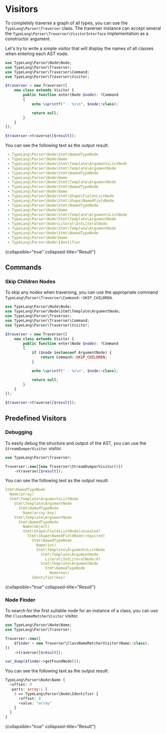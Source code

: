 # Visitors

To completely traverse a graph of all types, you can use the
`TypeLang\Parser\Traverser` class. The traverser instance can accept several
the `TypeLang\Parser\Traverser\VisitorInterface` implementation as a constructor
argument.

Let's try to write a simple visitor that will display the names of all classes
when entering each AST node.

```php
use TypeLang\Parser\Node\Node;
use TypeLang\Parser\Traverser;
use TypeLang\Parser\Traverser\Command;
use TypeLang\Parser\Traverser\Visitor;

$traverser = new Traverser([
    new class extends Visitor {
        public function enter(Node $node): ?Command
        {
            echo \sprintf(" - %s\n", $node::class);

            return null;
        }
    }
]);

$traverser->traverse([$result]);
```

You can see the following text as the output result:

```yaml
 - TypeLang\Parser\Node\Stmt\NamedTypeNode
 - TypeLang\Parser\Node\Name
 - TypeLang\Parser\Node\Stmt\Template\ArgumentsListNode
 - TypeLang\Parser\Node\Stmt\Template\ArgumentNode
 - TypeLang\Parser\Node\Stmt\NamedTypeNode
 - TypeLang\Parser\Node\Name
 - TypeLang\Parser\Node\Stmt\Template\ArgumentNode
 - TypeLang\Parser\Node\Stmt\NamedTypeNode
 - TypeLang\Parser\Node\Name
 - TypeLang\Parser\Node\Stmt\Shape\FieldsListNode
 - TypeLang\Parser\Node\Stmt\Shape\NamedFieldNode
 - TypeLang\Parser\Node\Stmt\NamedTypeNode
 - TypeLang\Parser\Node\Name
 - TypeLang\Parser\Node\Stmt\Template\ArgumentsListNode
 - TypeLang\Parser\Node\Stmt\Template\ArgumentNode
 - TypeLang\Parser\Node\Literal\IntLiteralNode
 - TypeLang\Parser\Node\Stmt\Template\ArgumentNode
 - TypeLang\Parser\Node\Stmt\NamedTypeNode
 - TypeLang\Parser\Node\Name
 - TypeLang\Parser\Node\Identifier
```
{collapsible="true" collapsed-title="Result"}

## Commands

### Skip Children Nodes

To skip any nodes when traversing, you can use the appropriate
command `TypeLang\Parser\Traverser\Command::SKIP_CHILDREN`.

```php
use TypeLang\Parser\Node\Node;
use TypeLang\Parser\Node\Stmt\Template\ArgumentNode;
use TypeLang\Parser\Traverser;
use TypeLang\Parser\Traverser\Command;
use TypeLang\Parser\Traverser\Visitor;

$traverser = new Traverser([
    new class extends Visitor {
        public function enter(Node $node): ?Command
        {
            if ($node instanceof ArgumentNode) {
                return Command::SKIP_CHILDREN;
            }

            echo \sprintf(" - %s\n", $node::class);

            return null;
        }
    }
]);

$traverser->traverse([$result]);
```

## Predefined Visitors

### Debugging

To easily debug the structure and output of the AST, you can use the `StreamDumperVisitor` visitor.

```php
use TypeLang\Parser\Traverser;

Traverser::new([new Traverser\StreamDumperVisitor()])
    ->traverse([$result]);
```

You can see the following text as the output result:

```yaml
Stmt\NamedTypeNode
  Name(array)
  Stmt\Template\ArgumentsListNode
    Stmt\Template\ArgumentNode
      Stmt\NamedTypeNode
        Name(array-key)
    Stmt\Template\ArgumentNode
      Stmt\NamedTypeNode
        Name(object)
        Stmt\Shape\FieldsListNode(unsealed)
          Stmt\Shape\NamedFieldNode(required)
            Stmt\NamedTypeNode
              Name(int)
              Stmt\Template\ArgumentsListNode
                Stmt\Template\ArgumentNode
                  Literal\IntLiteralNode(0)
                Stmt\Template\ArgumentNode
                  Stmt\NamedTypeNode
                    Name(max)
            Identifier(key)
```
{collapsible="true" collapsed-title="Result"}

### Node Finder

To search for the first suitable node for an instance of a class, you can
use the `ClassNameMatcherVisitor` visitor.

```php
use TypeLang\Parser\Node\Name;
use TypeLang\Parser\Traverser;

Traverser::new([
    $finder = new Traverser\ClassNameMatcherVisitor(Name::class),
])
    ->traverse([$result]);

var_dump($finder->getFoundNode());
```

You can see the following text as the output result:

```php
TypeLang\Parser\Node\Name {
  +offset: 0
  -parts: array:1 [
    0 => TypeLang\Parser\Node\Identifier {
      +offset: 0
      +value: "array"
    }
  ]
}
```
{collapsible="true" collapsed-title="Result"}
